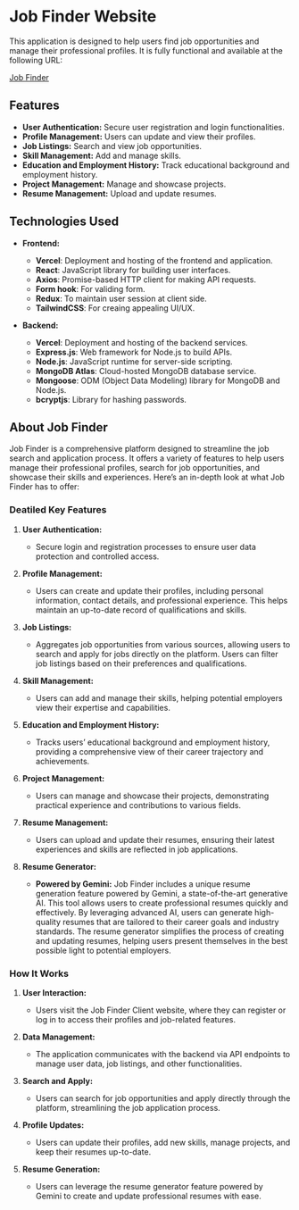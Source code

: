 # Job Finder Website

This application is designed to help users find job opportunities and manage their professional profiles. It is fully functional and available at the following URL:

[Job Finder](https://job-finder-client-alpha.vercel.app/)

## Features

- **User Authentication:** Secure user registration and login functionalities.
- **Profile Management:** Users can update and view their profiles.
- **Job Listings:** Search and view job opportunities.
- **Skill Management:** Add and manage skills.
- **Education and Employment History:** Track educational background and employment history.
- **Project Management:** Manage and showcase projects.
- **Resume Management:** Upload and update resumes.

## Technologies Used

- **Frontend:**
  - **Vercel**: Deployment and hosting of the frontend and application.
  - **React**: JavaScript library for building user interfaces.
  - **Axios**: Promise-based HTTP client for making API requests.
  - **Form hook**: For validing form.
  - **Redux**: To maintain user session at client side.
  - **TailwindCSS**: For creaing appealing UI/UX.


- **Backend:**
  - **Vercel**: Deployment and hosting of the backend services.
  - **Express.js**: Web framework for Node.js to build APIs.
  - **Node.js**: JavaScript runtime for server-side scripting.
  - **MongoDB Atlas**: Cloud-hosted MongoDB database service.
  - **Mongoose**: ODM (Object Data Modeling) library for MongoDB and Node.js.
  - **bcryptjs**: Library for hashing passwords.

## About Job Finder

Job Finder is a comprehensive platform designed to streamline the job search and application process. It offers a variety of features to help users manage their professional profiles, search for job opportunities, and showcase their skills and experiences. Here’s an in-depth look at what Job Finder has to offer:

### Deatiled Key Features

1. **User Authentication:**
   - Secure login and registration processes to ensure user data protection and controlled access.

2. **Profile Management:**
   - Users can create and update their profiles, including personal information, contact details, and professional experience. This helps maintain an up-to-date record of qualifications and skills.

3. **Job Listings:**
   - Aggregates job opportunities from various sources, allowing users to search and apply for jobs directly on the platform. Users can filter job listings based on their preferences and qualifications.

4. **Skill Management:**
   - Users can add and manage their skills, helping potential employers view their expertise and capabilities.

5. **Education and Employment History:**
   - Tracks users’ educational background and employment history, providing a comprehensive view of their career trajectory and achievements.

6. **Project Management:**
   - Users can manage and showcase their projects, demonstrating practical experience and contributions to various fields.

7. **Resume Management:**
   - Users can upload and update their resumes, ensuring their latest experiences and skills are reflected in job applications.

8. **Resume Generator:**
   - **Powered by Gemini:** Job Finder includes a unique resume generation feature powered by Gemini, a state-of-the-art generative AI. This tool allows users to create professional resumes quickly and effectively. By leveraging advanced AI, users can generate high-quality resumes that are tailored to their career goals and industry standards. The resume generator simplifies the process of creating and updating resumes, helping users present themselves in the best possible light to potential employers.

### How It Works

1. **User Interaction:**
   - Users visit the Job Finder Client website, where they can register or log in to access their profiles and job-related features.

2. **Data Management:**
   - The application communicates with the backend via API endpoints to manage user data, job listings, and other functionalities.

3. **Search and Apply:**
   - Users can search for job opportunities and apply directly through the platform, streamlining the job application process.

4. **Profile Updates:**
   - Users can update their profiles, add new skills, manage projects, and keep their resumes up-to-date.

5. **Resume Generation:**
   - Users can leverage the resume generator feature powered by Gemini to create and update professional resumes with ease.
